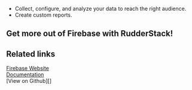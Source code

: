 - Collect, configure, and analyze your data to reach the right audience.
- Create custom reports.

## Get more out of Firebase with RudderStack!

## Related links

[Firebase Website][]  
[Documentation][]  
[View on Github][]

[//]: # "These are reference links used in the body of this note and get stripped out when the markdown processor does its job. There is no need to format nicely because it shouldn't be seen. Thanks SO - http://stackoverflow.com/questions/4823468/store-comments-in-markdown-syntax"
[Firebase website]: https://firebase.google.com/
[documentation]: https://docs.rudderstack.com/
